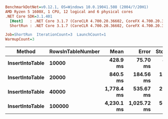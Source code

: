 ``` ini

BenchmarkDotNet=v0.12.1, OS=Windows 10.0.19041.508 (2004/?/20H1)
AMD Ryzen 5 1600X, 1 CPU, 12 logical and 6 physical cores
.NET Core SDK=3.1.401
  [Host]   : .NET Core 3.1.7 (CoreCLR 4.700.20.36602, CoreFX 4.700.20.37001), X64 RyuJIT
  ShortRun : .NET Core 3.1.7 (CoreCLR 4.700.20.36602, CoreFX 4.700.20.37001), X64 RyuJIT

Job=ShortRun  IterationCount=3  LaunchCount=1  
WarmupCount=3  

```
|          Method | RowsInTableNumber |       Mean |       Error |   StdDev |
|---------------- |------------------ |-----------:|------------:|---------:|
| **InsertIntoTable** |             **10000** |   **428.9 ms** |    **75.70 ms** |  **4.15 ms** |
| **InsertIntoTable** |             **20000** |   **840.5 ms** |   **184.56 ms** | **10.12 ms** |
| **InsertIntoTable** |             **40000** | **1,778.4 ms** |   **535.67 ms** | **29.36 ms** |
| **InsertIntoTable** |            **100000** | **4,230.1 ms** | **1,025.72 ms** | **56.22 ms** |
